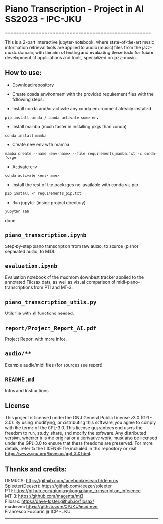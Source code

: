 # Piano Transcription - Project in AI SS2023 - IPC-JKU
====================================================


This is a 2-part interactive jupyter-notebook, where state-of-the-art music information retrieval tools are applied to audio (music) files from the jazz-music domain, with the aim of testing and evaluating these tools for future development of applications and tools, specialized on jazz-music. 

## How to use: 

* Download repository

* Create conda environment with the provided requirement files with the following steps:

- Install conda and/or activate any conda environment already installed
```
pip install conda / conda activate some-env
```
- Install mamba (much faster in installing pkgs than conda)
```
conda install mamba
```
- Create new env with mamba
```
mamba create --name <env-name> --file requirements_mamba.txt -c conda-forge
```
- Activate env
```
conda activate <env-name>
```
- Install the rest of the packages not available with conda via pip
```
pip install -r requirements_pip.txt
```
- Run jupyter (inside project directory)
```
jupyter lab
```
done.

`piano_transcription.ipynb`
-------------

Step-by-step piano transcription from raw audio, to source (piano) separated audio, to MIDI.

`evaluation.ipynb`
-------------

Evaluation notebook of the madmom downbeat tracker applied to the annotated Filosax data, as well as visual comparison of midi-piano-transcriptions from PTI and MT-3.

`piano_transcription_utils.py`
-------------

Utils file with all functions needed.


`report/Project_Report_AI.pdf`
-------------

Project Report with more infos.

`audio/**`
-------------

Example audio/midi files (for sources see report)

`README.md`
-------------

Infos and Instructions


## License

This project is licensed under the GNU General Public License v3.0 (GPL-3.0). By using, modifying, or distributing this software, you agree to comply with the terms of the GPL-3.0. This license guarantees end users the freedom to run, study, share, and modify the software. Any distributed version, whether it is the original or a derivative work, must also be licensed under the GPL-3.0 to ensure that these freedoms are preserved. For more details, refer to the LICENSE file included in this repository or visit https://www.gnu.org/licenses/gpl-3.0.html.


## Thanks and credits:

DEMUCS: 			https://github.com/facebookresearch/demucs <br>
Spleeter(Deezer): 	https://github.com/deezer/spleeter <br>
PTI: 				https://github.com/qiuqiangkong/piano_transcription_inference <br>
MT-3:				https://github.com/magenta/mt3 <br>
Filosax: 			https://dave-foster.github.io/filosax/ <br>
madmom: 			https://github.com/CPJKU/madmom <br>
Francesco Foscarin @ ICP - JKU <br>

-------------

